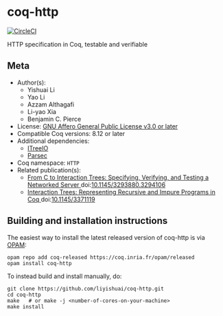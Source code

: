 # coq-http

[![CircleCI][circleci-shield]][circleci-link]

[circleci-shield]: https://circleci.com/gh/liyishuai/coq-http.svg?style=svg
[circleci-link]:   https://circleci.com/gh/liyishuai/coq-http




HTTP specification in Coq, testable and verifiable

## Meta

- Author(s):
  - Yishuai Li
  - Yao Li
  - Azzam Althagafi
  - Li-yao Xia
  - Benjamin C. Pierce
- License: [GNU Affero General Public License v3.0 or later](LICENSE)
- Compatible Coq versions: 8.12 or later
- Additional dependencies:
  - [ITreeIO](https://github.com/Lysxia/coq-itree-io)
  - [Parsec](https://github.com/liyishuai/coq-parsec)
- Coq namespace: `HTTP`
- Related publication(s):
  - [From C to Interaction Trees:
    Specifying, Verifying, and Testing a Networked Server
](https://doi.org/10.1145/3293880.3294106) doi:[10.1145/3293880.3294106](https://doi.org/10.1145/3293880.3294106)
  - [Interaction Trees: Representing Recursive and Impure Programs in Coq
](https://doi.org/10.1145/3371119) doi:[10.1145/3371119](https://doi.org/10.1145/3371119)

## Building and installation instructions

The easiest way to install the latest released version of coq-http
is via [OPAM](https://opam.ocaml.org/doc/Install.html):

```shell
opam repo add coq-released https://coq.inria.fr/opam/released
opam install coq-http
```

To instead build and install manually, do:

``` shell
git clone https://github.com/liyishuai/coq-http.git
cd coq-http
make   # or make -j <number-of-cores-on-your-machine> 
make install
```



